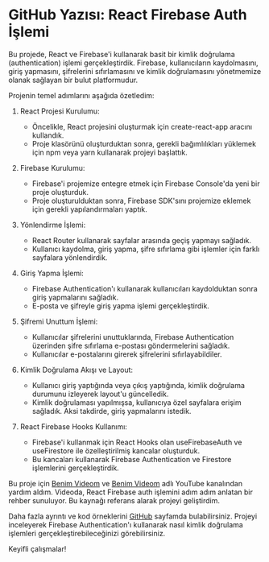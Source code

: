 # GitHub Yazısı: React Firebase Auth İşlemi

Bu projede, React ve Firebase'i kullanarak basit bir kimlik doğrulama (authentication) işlemi gerçekleştirdik. Firebase, kullanıcıların kaydolmasını, giriş yapmasını, şifrelerini sıfırlamasını ve kimlik doğrulamasını yönetmemize olanak sağlayan bir bulut platformudur.

Projenin temel adımlarını aşağıda özetledim:

1. React Projesi Kurulumu:
   - Öncelikle, React projesini oluşturmak için create-react-app aracını kullandık.
   - Proje klasörünü oluşturduktan sonra, gerekli bağımlılıkları yüklemek için npm veya yarn kullanarak projeyi başlattık.

2. Firebase Kurulumu:
   - Firebase'i projemize entegre etmek için Firebase Console'da yeni bir proje oluşturduk.
   - Proje oluşturulduktan sonra, Firebase SDK'sını projemize eklemek için gerekli yapılandırmaları yaptık.

3. Yönlendirme İşlemi:
   - React Router kullanarak sayfalar arasında geçiş yapmayı sağladık.
   - Kullanıcı kaydolma, giriş yapma, şifre sıfırlama gibi işlemler için farklı sayfalara yönlendirdik.

4. Giriş Yapma İşlemi:
   - Firebase Authentication'ı kullanarak kullanıcıları kaydolduktan sonra giriş yapmalarını sağladık.
   - E-posta ve şifreyle giriş yapma işlemi gerçekleştirdik.

5. Şifremi Unuttum İşlemi:
   - Kullanıcılar şifrelerini unuttuklarında, Firebase Authentication üzerinden şifre sıfırlama e-postası göndermelerini sağladık.
   - Kullanıcılar e-postalarını girerek şifrelerini sıfırlayabildiler.

6. Kimlik Doğrulama Akışı ve Layout:
   - Kullanıcı giriş yaptığında veya çıkış yaptığında, kimlik doğrulama durumunu izleyerek layout'u güncelledik.
   - Kimlik doğrulaması yapılmışsa, kullanıcıya özel sayfalara erişim sağladık. Aksi takdirde, giriş yapmalarını istedik.

7. React Firebase Hooks Kullanımı:
   - Firebase'i kullanmak için React Hooks olan useFirebaseAuth ve useFirestore ile özelleştirilmiş kancalar oluşturduk.
   - Bu kancaları kullanarak Firebase Authentication ve Firestore işlemlerini gerçekleştirdik.

Bu proje için [Benim Videom](https://youtu.be/THjxDxyLYGw) ve [Benim Videom]([https://youtu.be/THjxDxyLYGw](https://www.youtube.com/watch?v=Rf1bzCj5YEE&list=PLiYPP1v1hM95zFZUqX8qhmIjvrZQ4eEav)) adlı YouTube kanalından yardım aldım. Videoda, React Firebase auth işlemini adım adım anlatan bir rehber sunuluyor. Bu kaynağı referans alarak projeyi geliştirdim.

Daha fazla ayrıntı ve kod örneklerini [GitHub](https://github.com/ahmetsedr/FirebaseAuth/) sayfamda bulabilirsiniz. Projeyi inceleyerek Firebase Authentication'ı kullanarak nasıl kimlik doğrulama işlemleri gerçekleştirebileceğinizi görebilirsiniz.

Keyifli çalışmalar!
